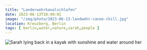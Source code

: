 ```yaml
---
title: "Landerwehrkanalschlafen"
date: 2023-06-13T18:49:01
image: "/img/photo/2023-06-13-landwehr-canoe-chill.jpg"
location: Kreuzberg, Berlin
tags: [ berlin,water,nature,sarah,people ]
---
```


![Sarah lying back in a kayak with sunshine and water around her](/img/photo/2023-06-13-landwehr-canoe-chill.jpg)
